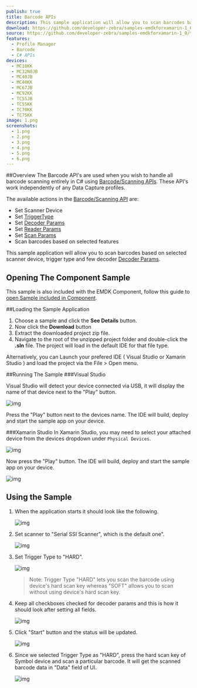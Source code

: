 ```yaml
---
publish: true
title: Barcode APIs
description: This sample application will allow you to scan barcodes based on selected scanner device, trigger type and a few decoder Decoder Params.
download: https://github.com/developer-zebra/samples-emdkforxamarin-1_0/archive/BarcodeSample1.zip
source: https://github.com/developer-zebra/samples-emdkforxamarin-1_0/tree/BarcodeSample1
features: 
  - Profile Manager
  - Barcode
  - C# APIs
devices: 
  - MC18KK
  - MC32N0JB
  - MC40JB
  - MC40KK
  - MC67JB
  - MC92KK
  - TC55JB
  - TC55KK
  - TC70KK
  - TC75KK
image: 1.png
screenshots: 
  - 1.png
  - 2.png
  - 3.png
  - 4.png
  - 5.png
  - 6.png
---
```


##Overview
The Barcode API's are used when you wish to handle all barcode scanning entirely in C# using [Barcode/Scanning APIs](/emdk-for-xamarin/1-0/api/). These API's work independently of any Data Capture profiles.  

The available actions in the [Barcode/Scanning API](/emdk-for-xamarin/1-0/api/barcode/) are:
  
* Set Scanner Device  
* Set [TriggerType](/emdk-for-xamarin/1-0/api/barcode/Scanner_TriggerTypes)
* Set [Decoder Params](/emdk-for-xamarin/1-0/api/barcode/ScannerConfig_DecoderParameters)
* Set [Reader Params](/emdk-for-xamarin/1-0/api/barcode/ScannerConfig_ReaderParameters)
* Set [Scan Params](/emdk-for-xamarin/1-0/api/barcode/ScannerConfig_ScanParameters)
* Scan barcodes based on selected features   

This sample application will allow you to scan barcodes based on selected scanner device, trigger type and few decoder [Decoder Params](/emdk-for-xamarin/1-0/api/barcode/ScannerConfig_DecoderParameters).


## Opening The Component Sample
This sample is also included with the EMDK Component, follow this guide to [open Sample included in Component](../../guide/component-sample).

##Loading the Sample Application

1. Choose a sample and click the **See Details** button.
2. Now click the **Download** button 
3. Extract the downloaded project zip file.
4. Navigate to the root of the unzipped project folder and double-click the **.sln** file. The project will load in the default IDE for that file type.

Alternatively, you can Launch your prefered IDE ( Visual Studio or Xamarin Studio ) and load the project via the File > Open menu.  

##Running The Sample
###Visual Studio

Visual Studio will detect your device connected via USB, it will display the name of that device next to the "Play" button.

![img](../../images/samples/vsPlayButton.png)

Press the "Play" button next to the devices name.  The IDE will build, deploy and start the sample app on your device.

###Xamarin Studio
In Xamarin Studio, you may need to select your attached device from the devices dropdown under `Physical Devices`.

![img](../../images/samples/xs-select-device.png)

Now press the "Play" button. The IDE will build, deploy and start the sample app on your device.

![img](../../images/samples/xsPlayButton.png)

## Using the Sample
1. When the application starts it should look like the following.
  
	![img](../../images/samples/barcode_1.png)
  
2. Set scanner to "Serial SSI Scanner", which is the default one". 

	![img](../../images/samples/barcode_2.png)

3. Set Trigger Type to "HARD".

	![img](../../images/samples/barcode_3.png)

	> Note: Trigger Type "HARD" lets you scan the barcode using device's hard scan key whereas "SOFT" allows you to scan without using device's hard scan key.

4. Keep all checkboxes checked for decoder params and this is how it should look after setting all fields.
    
	![img](../../images/samples/barcode_4.png)  	

5. Click "Start" button and the status will be updated.

	![img](../../images/samples/barcode_5.png) 
 
6. Since we selected Trigger Type as "HARD", press the hard scan key of Symbol device and scan a particular barcode. It will get the scanned barcode data in "Data" field of UI.
   
	![img](../../images/samples/barcode_6.png) 
